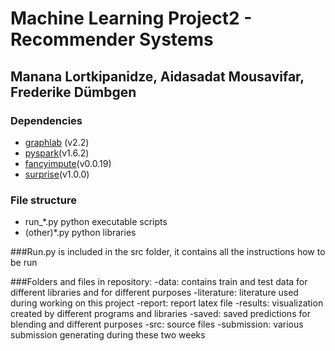 # Machine Learning Project2 - Recommender Systems
## Manana Lortkipanidze, Aidasadat Mousavifar, Frederike Dümbgen

### Dependencies
- [graphlab](http://www.select.cs.cmu.edu/code/graphlab/pmf.html) (v2.2)
- [pyspark](https://spark.apache.org/docs/1.6.2/api/python/)(v1.6.2)
- [fancyimpute](https://pypi.python.org/pypi/fancyimpute/)(v0.0.19)
- [surprise](https://github.com/NicolasHug/Surprise/releases)(v1.0.0)

### File structure
- run_*.py python executable scripts
- (other)*.py python libraries

###Run.py 
is included in the src folder, it contains all the instructions how to be run

###Folders and files in repository:
-data: contains train and test data for different libraries and for different purposes
-literature: literature used during working on this project
-report: report latex file
-results: visualization created by different programs and libraries
-saved: saved predictions for blending and different purposes
-src: source files
-submission: various submission generating during these two weeks



